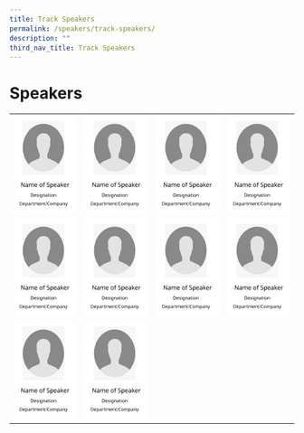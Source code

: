 ```yaml
---
title: Track Speakers
permalink: /speakers/track-speakers/
description: ""
third_nav_title: Track Speakers
---
```

#  Speakers

<table >
  <tr>
    <td align="center" border="none">
      <a href="/speakers/plenary-speakers/speaker-1/"><img src="/images/Speaker%20Summary.png" alt="Description of Image 1" width="150"></a>
      <br>
    </td>
    <td align="center" border="none">
      <a href="/speakers/plenary-speakers/speaker-2/"><img src="/images/Speaker%20Summary.png" alt="Description of Image 2" width="150"></a>
      <br>
    </td>
    <td align="center" border="none">
      <a href="/speakers/plenary-speakers/speaker-3/"><img src="/images/Speaker%20Summary.png" alt="Description of Image 3" width="150"></a>
      <br>
    </td>
    <td align="center" border="none">
      <a href="/speakers/plenary-speakers/speaker-4/"><img src="/images/Speaker%20Summary.png" alt="Description of Image 4" width="150"></a>
      <br>
    </td>
</tr>

  <tr>
    <td align="center">
      <a href="/speakers/plenary-speakers/speaker-5/"><img src="/images/Speaker%20Summary.png" alt="Description of Image 5" width="200"></a>
      <br>
    </td>
    <td align="center">
      <a href="/speakers/plenary-speakers/speaker-6/"><img src="/images/Speaker%20Summary.png" alt="Description of Image 6" width="200"></a>
      <br>
    </td>
    <td align="center">
      <a href="/speakers/plenary-speakers/speaker-7/"><img src="/images/Speaker%20Summary.png" alt="Description of Image 7" width="200"></a>
      <br>
    </td>
    <td align="center">
      <a href="/speakers/plenary-speakers/speaker-8/"><img src="/images/Speaker%20Summary.png" alt="Description of Image 8" width="200"></a>
      <br>
    </td>
  </tr>
  <tr>
    <td align="center">
      <a href="/speakers/plenary-speakers/speaker-9/"><img src="/images/Speaker%20Summary.png" alt="Description of Image 9" width="200"></a>
      <br>
    </td>
    <td align="center">
      <a href="/speakers/plenary-speakers/speaker-10/"><img src="/images/Speaker%20Summary.png" alt="Description of Image 10" width="200"></a>
      <br>
    </td>
    </tr>
</table>

